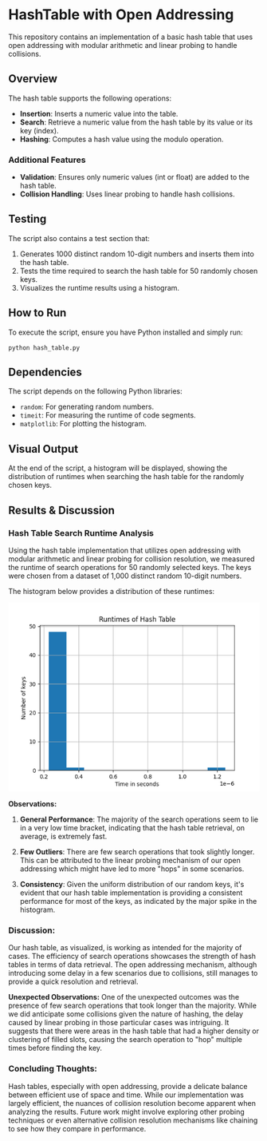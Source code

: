 # HashTable with Open Addressing

This repository contains an implementation of a basic hash table that uses open addressing with modular arithmetic and linear probing to handle collisions.

## Overview

The hash table supports the following operations:

- **Insertion**: Inserts a numeric value into the table.
- **Search**: Retrieve a numeric value from the hash table by its value or its key (index).
- **Hashing**: Computes a hash value using the modulo operation.

### Additional Features

- **Validation**: Ensures only numeric values (int or float) are added to the hash table.
- **Collision Handling**: Uses linear probing to handle hash collisions.

## Testing

The script also contains a test section that:

1. Generates 1000 distinct random 10-digit numbers and inserts them into the hash table.
2. Tests the time required to search the hash table for 50 randomly chosen keys.
3. Visualizes the runtime results using a histogram.

## How to Run

To execute the script, ensure you have Python installed and simply run:

```
python hash_table.py
```

## Dependencies

The script depends on the following Python libraries:

- `random`: For generating random numbers.
- `timeit`: For measuring the runtime of code segments.
- `matplotlib`: For plotting the histogram.

## Visual Output

At the end of the script, a histogram will be displayed, showing the distribution of runtimes when searching the hash table for the randomly chosen keys.

## **Results & Discussion**

### **Hash Table Search Runtime Analysis**

Using the hash table implementation that utilizes open addressing with modular arithmetic and linear probing for collision resolution, we measured the runtime of search operations for 50 randomly selected keys. The keys were chosen from a dataset of 1,000 distinct random 10-digit numbers.

The histogram below provides a distribution of these runtimes:

![](ht_hist.png)

**Observations:**

1. **General Performance**: The majority of the search operations seem to lie in a very low time bracket, indicating that the hash table retrieval, on average, is extremely fast.

2. **Few Outliers**: There are few search operations that took slightly longer. This can be attributed to the linear probing mechanism of our open addressing which might have led to more "hops" in some scenarios.

3. **Consistency**: Given the uniform distribution of our random keys, it's evident that our hash table implementation is providing a consistent performance for most of the keys, as indicated by the major spike in the histogram.

### **Discussion:**

Our hash table, as visualized, is working as intended for the majority of cases. The efficiency of search operations showcases the strength of hash tables in terms of data retrieval. The open addressing mechanism, although introducing some delay in a few scenarios due to collisions, still manages to provide a quick resolution and retrieval.

**Unexpected Observations:**
One of the unexpected outcomes was the presence of few search operations that took longer than the majority. While we did anticipate some collisions given the nature of hashing, the delay caused by linear probing in those particular cases was intriguing. It suggests that there were areas in the hash table that had a higher density or clustering of filled slots, causing the search operation to "hop" multiple times before finding the key.

### **Concluding Thoughts:**

Hash tables, especially with open addressing, provide a delicate balance between efficient use of space and time. While our implementation was largely efficient, the nuances of collision resolution become apparent when analyzing the results. Future work might involve exploring other probing techniques or even alternative collision resolution mechanisms like chaining to see how they compare in performance.
